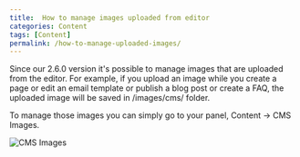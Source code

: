 ```yaml
---
title:  How to manage images uploaded from editor
categories: Content
tags: [Content]
permalink: /how-to-manage-uploaded-images/
---
```

Since our 2.6.0 version it's possible to manage images that are uploaded from the editor. For example, if you upload an image while you create a page or edit an email template or publish a blog post or create a FAQ, the uploaded image will be saved in /images/cms/ folder. 

To manage those images you can simply go to your panel, Content -> CMS Images.

![CMS Images](//docs.yclas.com/images/cms.png)  

